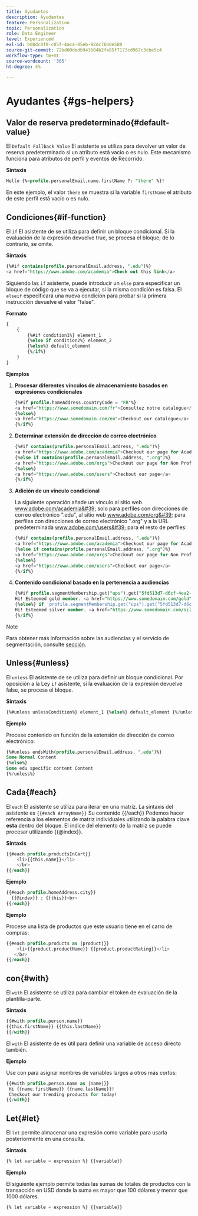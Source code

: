 ```yaml
---
title: Ayudantes
description: Ayudantes
feature: Personalization
topic: Personalization
role: Data Engineer
level: Experienced
exl-id: b08dc0f8-c85f-4aca-85eb-92dc76b0e588
source-git-commit: 72bd00dedb943604b2fa85f7173cd967c3cbe5c4
workflow-type: tm+mt
source-wordcount: '365'
ht-degree: 4%

---
```


# Ayudantes {#gs-helpers}

## Valor de reserva predeterminado{#default-value}

El `Default Fallback Value` El asistente se utiliza para devolver un valor de reserva predeterminado si un atributo está vacío o es nulo. Este mecanismo funciona para atributos de perfil y eventos de Recorrido.

**Sintaxis**

```sql
Hello {%=profile.personalEmail.name.firstName ?: "there" %}!
```

En este ejemplo, el valor `there` se muestra si la variable `firstName` el atributo de este perfil está vacío o es nulo.

## Condiciones{#if-function}

El `if` El asistente de se utiliza para definir un bloque condicional.
Si la evaluación de la expresión devuelve true, se procesa el bloque; de lo contrario, se omite.

**Sintaxis**

```sql
{%#if contains(profile.personalEmail.address, ".edu")%}
<a href="https://www.adobe.com/academia">Check out this link</a>
```

Siguiendo las `if` asistente, puede introducir un `else` para especificar un bloque de código que se va a ejecutar, si la misma condición es falsa.
El `elseif` especificará una nueva condición para probar si la primera instrucción devuelve el valor &quot;false&quot;.


**Formato**

```sql
{
    {
        {%#if condition1%} element_1 
        {%else if condition2%} element_2 
        {%else%} default_element 
        {%/if%}
    }
}
```

**Ejemplos**

1. **Procesar diferentes vínculos de almacenamiento basados en expresiones condicionales**

   ```sql
   {%#if profile.homeAddress.countryCode = "FR"%}
   <a href="https://www.somedomain.com/fr">Consultez notre catalogue</a>
   {%else%}
   <a href="https://www.somedomain.com/en">Checkout our catalogue</a>
   {%/if%}
   ```

1. **Determinar extensión de dirección de correo electrónico**

   ```sql
   {%#if contains(profile.personalEmail.address, ".edu")%}
   <a href="https://www.adobe.com/academia">Checkout our page for Academia personals</a>
   {%else if contains(profile.personalEmail.address, ".org")%}
   <a href="https://www.adobe.com/orgs">Checkout our page for Non Profits</a>
   {%else%}
   <a href="https://www.adobe.com/users">Checkout our page</a>
   {%/if%}
   ```

1. **Adición de un vínculo condicional**

   La siguiente operación añade un vínculo al sitio web www.adobe.com/academia&#39; solo para perfiles con direcciones de correo electrónico &quot;.edu&quot;, al sitio web www.adobe.com/org&#39; para perfiles con direcciones de correo electrónico &quot;.org&quot; y a la URL predeterminada www.adobe.com/users&#39; para el resto de perfiles:

   ```sql
   {%#if contains(profile.personalEmail.address, ".edu")%}
   <a href="https://www.adobe.com/academia">Checkout our page for Academia personals</a>
   {%else if contains(profile.personalEmail.address, ".org")%}
   <a href="https://www.adobe.com/orgs">Checkout our page for Non Profits</a>
   {%else%}
   <a href="https://www.adobe.com/users">Checkout our page</a>
   {%/if%}
   ```

1. **Contenido condicional basado en la pertenencia a audiencias**

   ```sql
   {%#if profile.segmentMembership.get("ups").get("5fd513d7-d6cf-4ea2-856a-585150041a8b").status = "existing"%}
   Hi! Esteemed gold member. <a href="https://www.somedomain.com/gold">Checkout your exclusive perks </a>
   {%else%} if 'profile.segmentMembership.get("ups").get("5fd513d7-d6cf-4ea2-856a-585150041a8c").status = "existing"'%}
   Hi! Esteemed silver member. <a href="https://www.somedomain.com/silver">Checkout your exclusive perks </a>
   {%/if%}
   ```

>[!NOTE]
>
>Para obtener más información sobre las audiencias y el servicio de segmentación, consulte [sección](../../audience/about-audiences.md).


## Unless{#unless}

El `unless` El asistente de se utiliza para definir un bloque condicional. Por oposición a la Ley `if`  asistente, si la evaluación de la expresión devuelve false, se procesa el bloque.

**Sintaxis**

```sql
{%#unless unlessCondition%} element_1 {%else%} default_element {%/unless%}
```

**Ejemplo**

Procese contenido en función de la extensión de dirección de correo electrónico:

```sql
{%#unless endsWith(profile.personalEmail.address, ".edu")%}
Some Normal Content
{%else%}
Some edu specific content Content
{%/unless%}
```

## Cada{#each}

El `each` El asistente se utiliza para iterar en una matriz.
La sintaxis del asistente es ```{{#each ArrayName}}``` Su contenido {{/each}}
Podemos hacer referencia a los elementos de matriz individuales utilizando la palabra clave **esta** dentro del bloque. El índice del elemento de la matriz se puede procesar utilizando {{@index}}.

**Sintaxis**

```sql
{{#each profile.productsInCart}}
    <li>{{this.name}}</li>
    </br>
{{/each}}
```

**Ejemplo**

```sql
{{#each profile.homeAddress.city}}
  {{@index}} : {{this}}<br>
{{/each}}
```

**Ejemplo**

Procese una lista de productos que este usuario tiene en el carro de compras:

```sql
{{#each profile.products as |product|}}
    <li>{{product.productName}} {{product.productRating}}</li>
   </br>
{{/each}}
```

## con{#with}

El `with` El asistente se utiliza para cambiar el token de evaluación de la plantilla-parte.

**Sintaxis**

```sql
{{#with profile.person.name}}
{{this.firstName}} {{this.lastName}}
{{/with}}
```

El `with` El asistente de es útil para definir una variable de acceso directo también.

**Ejemplo**

Use con para asignar nombres de variables largos a otros más cortos:

```sql
{{#with profile.person.name as |name|}}
 Hi {{name.firstName}} {{name.lastName}}!
 Checkout our trending products for today!
{{/with}}
```

## Let{#let}

El `let` permite almacenar una expresión como variable para usarla posteriormente en una consulta.

**Sintaxis**

```sql
{% let variable = expression %} {{variable}}
```

**Ejemplo**

El siguiente ejemplo permite todas las sumas de totales de productos con la transacción en USD donde la suma es mayor que 100 dólares y menor que 1000 dólares.

```sql
{% let variable = expression %} {{variable}}
```
